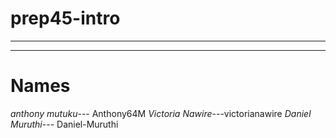 # prep45-intro
---
***
# Names
*anthony mutuku*--- Anthony64M
*Victoria Nawire*---victorianawire
*Daniel Muruthi*--- Daniel-Muruthi
